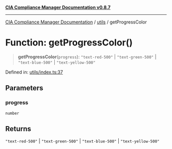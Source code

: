[**CIA Compliance Manager Documentation v0.8.7**](../../README.md)

***

[CIA Compliance Manager Documentation](../../modules.md) / [utils](../README.md) / getProgressColor

# Function: getProgressColor()

> **getProgressColor**(`progress`): `"text-red-500"` \| `"text-green-500"` \| `"text-blue-500"` \| `"text-yellow-500"`

Defined in: [utils/index.ts:37](https://github.com/Hack23/cia-compliance-manager/blob/c1b03266cad85c2f58531e3fd0aea147fa649ae0/src/utils/index.ts#L37)

## Parameters

### progress

`number`

## Returns

`"text-red-500"` \| `"text-green-500"` \| `"text-blue-500"` \| `"text-yellow-500"`
